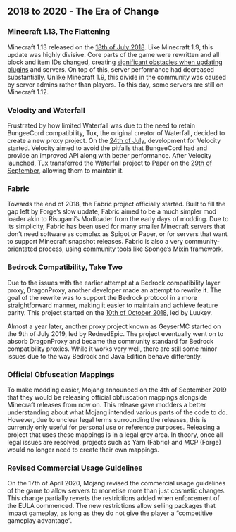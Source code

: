 ## 2018 to 2020 - The Era of Change

### Minecraft 1.13, The Flattening

Minecraft 1.13 released on the [18th of July 2018](https://minecraft.wiki/w/Java_Edition_1.13). Like Minecraft 1.9, this update was highly divisive. Core parts of the game were rewritten and all block and item IDs changed, creating [significant obstacles when updating plugins](https://madelinemiller.dev/blog/updating-3-of-the-largest-minecraft-plugins-in-existence-to-113/) and servers. On top of this, server performance had decreased substantially. Unlike Minecraft 1.9, this divide in the community was caused by server admins rather than players. To this day, some servers are still on Minecraft 1.12.

### Velocity and Waterfall

Frustrated by how limited Waterfall was due to the need to retain BungeeCord compatibility, Tux, the original creator of Waterfall, decided to create a new proxy project. On the [24th of July](https://github.com/PaperMC/Velocity/commit/666d07e2a8c26b35a68c7c711f83d2193b27c749), development for Velocity started. Velocity aimed to avoid the pitfalls that BungeeCord had and provide an improved API along with better performance. After Velocity launched, Tux transferred the Waterfall project to Paper on the [29th of September](https://discordapp.com/channels/289587909051416579/492517675680006144/495706929306271764), allowing them to maintain it.

### Fabric

Towards the end of 2018, the Fabric project officially started. Built to fill the gap left by Forge’s slow update, Fabric aimed to be a much simpler mod loader akin to Risugami’s Modloader from the early days of modding. Due to its simplicity, Fabric has been used for many smaller Minecraft servers that don’t need software as complex as Spigot or Paper, or for servers that want to support Minecraft snapshot releases. Fabric is also a very community-orientated process, using community tools like Sponge’s Mixin framework.

### Bedrock Compatibility, Take Two

Due to the issues with the earlier attempt at a Bedrock compatibility layer proxy, DragonProxy, another developer made an attempt to rewrite it. The goal of the rewrite was to support the Bedrock protocol in a more straightforward manner, making it easier to maintain and achieve feature parity. This project started on the [10th of October 2018](https://github.com/DragonetMC/DragonProxy/commit/dab11e1e123b171bfe5f5dcf8748a646262427c7), led by Luukey.

Almost a year later, another proxy project known as GeyserMC started on the 9th of July 2019, led by RednedEpic. The project eventually went on to absorb DragonProxy and became the community standard for Bedrock compatibility proxies. While it works very well, there are still some minor issues due to the way Bedrock and Java Edition behave differently.

### Official Obfuscation Mappings

To make modding easier, Mojang announced on the 4th of September 2019 that they would be releasing official obfuscation mappings alongside Minecraft releases from now on. This release gave modders a better understanding about what Mojang intended various parts of the code to do. However, due to unclear legal terms surrounding the releases, this is currently only useful for personal use or reference purposes. Releasing a project that uses these mappings is in a legal grey area. In theory, once all legal issues are resolved, projects such as Yarn (Fabric) and MCP (Forge) would no longer need to create their own mappings.

### Revised Commercial Usage Guidelines

On the 17th of April 2020, Mojang revised the commercial usage guidelines of the game to allow servers to monetise more than just cosmetic changes. This change partially reverts the restrictions added when enforcement of the EULA commenced. The new restrictions allow selling packages that impact gameplay, as long as they do not give the player a “competitive gameplay advantage”.
